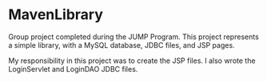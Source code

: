 # MavenLibrary
Group project completed during the JUMP Program. This project represents a simple library, with a MySQL database, JDBC files, and JSP pages.
  
My responsibility in this project was to create the JSP files. I also wrote the LoginServlet and LoginDAO JDBC files.
